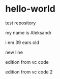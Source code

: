 
# hello-world
test repository

my name is Aleksandr

i em 39 ears old

new line

edition from vc code

edition from vc code 2
